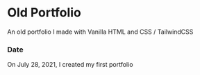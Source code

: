 # Old Portfolio 
An old portfolio I made with Vanilla HTML and CSS / TailwindCSS 

### Date
On July 28, 2021, I created my first portfolio 
